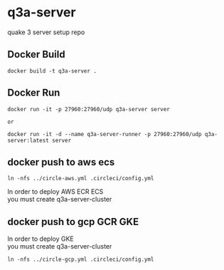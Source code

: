 # q3a-server
quake 3 server setup repo

## Docker Build

```
docker build -t q3a-server .
```

## Docker Run

```
docker run -it -p 27960:27960/udp q3a-server server

or

docker run -it -d --name q3a-server-runner -p 27960:27960/udp q3a-server:latest server
```

## docker push to aws ecs
```
ln -nfs ../circle-aws.yml .circleci/config.yml
```
In order to deploy AWS ECR ECS  
you must create q3a-server-cluster

## docker push to gcp GCR GKE  
In order to deploy GKE  
you must create q3a-server-cluster
```
ln -nfs ../circle-gcp.yml .circleci/config.yml
```
